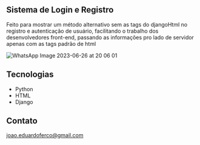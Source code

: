 ## Sistema de Login e Registro

Feito para mostrar um método alternativo sem as tags do djangoHtml no registro e autenticação de usuário, facilitando o trabalho dos desenvolvedores front-end, passando as informações pro lado de servidor apenas com
as tags padrão de html

![WhatsApp Image 2023-06-26 at 20 06 01](https://github.com/EduardoFerreira07/LoginDjango/assets/112906865/6fbb253f-4529-40c6-a556-c93a0611122c)

## Tecnologias

- Python
- HTML
- Django 

## Contato

joao.eduardoferco@gmail.com
